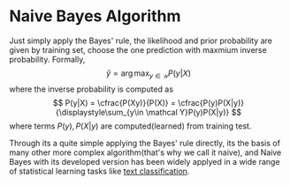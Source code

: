 # Naive Bayes Algorithm

Just simply apply the Bayes' rule, the likelihood and prior probability are given by training set, choose the one prediction with maxmium inverse probability. Formally,
$$
\hat y = \arg\max_{y\in \mathcal Y} P(y|X)
$$
where the inverse probability is computed as
$$
P(y|X) = \cfrac{P(Xy)}{P(X)} = \cfrac{P(y)P(X|y)}{\displaystyle\sum_{y\in \mathcal Y}P(y)P(X|y)}
$$
where terms $P(y), P(X|y)$ are computed(learned) from training test.

Through its a quite simple applying the Bayes' rule directly, its the basis of many other more complex algorithm(that's why we call it naive), and Naive Bayes with its developed version has been widely applyed in a wide range of statistical learning tasks like [text classification]().

